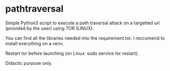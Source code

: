 # pathtraversal
Simple Python3 script to execute a path traversal attack on a targetted url (provided by the user) using TOR (LINUX).

You can find all the libraries needed into the requirement.txt. I reccomend to install everything on a venv.

Restart tor before launching (on Linux: sudo service tor restart).

Didactic purpose only.
